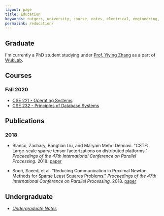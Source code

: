 ```yaml
---
layout: page
title: Education
keywords: rutgers, university, course, notes, electrical, engineering, physics, probability, circuits, psychology, computer, notes, study, review, guide, education
permalink: /education/
---
```


## Graduate

I'm currently a PhD student studying under [Prof. Yiying
Zhang](https://cseweb.ucsd.edu/~yiying/) as a part of
[WukLab](https://wuklab.io).

## Courses

### Fall 2020

- [CSE 221 - Operating Systems](/education/grad/cse221/)
- [CSE 232 - Principles of Database Systems](/education/grad/cse232/)

## Publications

### 2018

- Blanco, Zachary, Bangtian Liu, and Maryam Mehri Dehnavi. "CSTF: Large-scale sparse tensor factorizations on distributed platforms." _Proceedings of the 47th International Conference on Parallel Processing._ 2018. [paper](http://www.paramathic.com/wp-content/uploads/2019/09/Cloud.pdf)

- Soori, Saeed, et al. "Reducing Communication in Proximal Newton Methods for Sparse Least Squares Problems." _Proceedings of the 47th International Conference on Parallel Processing._ 2018. [paper](http://www.paramathic.com/wp-content/uploads/2019/09/CA-FISTA.pdf)

## Undergraduate

- _[Undergraduate Notes](/education/undergrad/)_